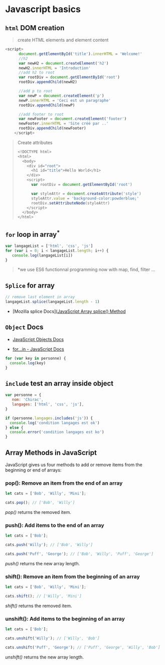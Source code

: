 # Javascript basics

## `html` DOM creation

> create HTML elements and element content

```js
<script>
      document.getElementById('title').innerHTML = 'Welcome!'
      //h2
      var newH2 = document.createElement('h2')
      newH2.innerHTML = 'Introduction'
      //add h2 to root
      var rootDiv = document.getElementById('root')
      rootDiv.appendChild(newH2)

      //add p to root
      var newP = document.createElement('p')
      newP.innerHTML = 'Ceci est un paragraphe'
      rootDiv.appendChild(newP)

      //add footer to root
      var newFooter = document.createElement('footer')
      newFooter.innerHTML = 'Site créé par ..'
      rootDiv.appendChild(newFooter)
    </script>
```

> Create attributes
> 
> ```js
> <!DOCTYPE html>
> <html>
>   <body>
>     <div id="root">
>       <h1 id="title">Hello World</h1>
>     </div>
>     <script>
>       var rootDiv = document.getElementById('root')
> 
>       var styleAttr = document.createAttribute('style')
>       styleAttr.value = 'background-color:powderblue;'
>       rootDiv.setAttributeNode(styleAttr)
>     </script>
>   </body>
> </html>
> ```

## `for` loop in array<sup>*</sup>

```js
var langageList = ['html', 'css', 'js']
for (var i = 0; i < langageList.length; i++) {
   console.log(langageList[i])
}
```

> *we use ES6 functionnal programming now with map, find, filter ...

## `Splice` for array

```js
// remove last element in array
langageList.splice(langageList.length - 1)
```

- [Mozilla splice Docs]([JavaScript Array splice() Method](https://www.w3schools.com/jsref/jsref_splice.asp)

## `Object` Docs

- [JavaScript Objects Docs](https://www.w3schools.com/js/js_objects.asp)

- [for...in - JavaScript Docs](https://developer.mozilla.org/fr/docs/Web/JavaScript/Reference/Statements/for...in)

```js
for (var key in personne) {
  console.log(key)
}
```

## `include` test an array inside object

```js
var personne = {
   nom: 'Chirac',
   langages: ['html', 'css', 'js'],
}

if (personne.langages.includes('js')) {
  console.log('condition langages est ok')
} else {
  console.error('condition langages est ko')
}
```

## Array Methods in JavaScript

JavaScript gives us four methods to add or remove items from the beginning or end of arrays:

### **pop()**: Remove an item from the end of an array

```js
let cats = ['Bob', 'Willy', 'Mini'];

cats.pop(); // ['Bob', 'Willy']
```

*pop()* returns the removed item.

### **push()**: Add items to the end of an array

```js
let cats = ['Bob'];

cats.push('Willy'); // ['Bob', 'Willy']

cats.push('Puff', 'George'); // ['Bob', 'Willy', 'Puff', 'George']
```

*push()* returns the new array length.

### **shift()**: Remove an item from the beginning of an array

```js
let cats = ['Bob', 'Willy', 'Mini'];

cats.shift(); // ['Willy', 'Mini']
```

*shift()* returns the removed item.

### **unshift()**: Add items to the beginning of an array

```js
let cats = ['Bob'];

cats.unshift('Willy'); // ['Willy', 'Bob']

cats.unshift('Puff', 'George'); // ['Puff', 'George', 'Willy', 'Bob']
```

*unshift()* returns the new array length.
